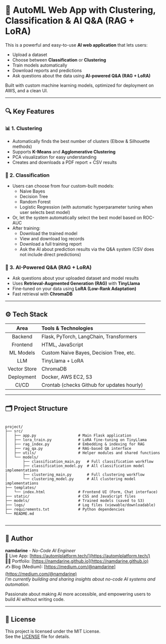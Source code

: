 # 🤖 AutoML Web App with Clustering, Classification & AI Q&A (RAG + LoRA)
  
This is a powerful and easy-to-use **AI web application** that lets users:  
- Upload a dataset  
- Choose between **Classification** or **Clustering**  
- Train models automatically  
- Download reports and predictions  
- Ask questions about the data using **AI-powered Q&A (RAG + LoRA)**  
  
Built with custom machine learning models, optimized for deployment on AWS, and a clean UI.  
  
----
  
## 🔍 Key Features  
### 📊 1. Clustering  
- Automatically finds the best number of clusters (Elbow & Silhouette methods)  
- Supports **K-Means** and **Agglomerative Clustering**  
- PCA visualization for easy understanding  
- Creates and downloads a PDF report + CSV results  
  
### 🧠 2. Classification  
- Users can choose from four custom-built models:  
    - Naive Bayes  
    - Decision Tree  
    - Random Forest  
    - Logistic Regression (with automatic hyperparameter tuning when user selects best model)  
- Or, let the system automatically select the best model based on ROC-AUC  
- After training:  
    - Download the trained model  
    - View and download log records  
    - Download a full training report  
    - Ask the AI about prediction results via the Q&A system (CSV does not include direct predictions)
  
### 💬 3. AI-Powered Q&A (RAG + LoRA)
- Ask questions about your uploaded dataset and model results  
- Uses **Retrieval-Augmented Generation (RAG)** with **TinyLlama**  
- Fine-tuned on your data using **LoRA (Low-Rank Adaptation)**  
- Fast retrieval with **ChromaDB**  
  
---
  
## ⚙️ Tech Stack
|Area|Tools & Technologies|
|:---:|:------------------|
|Backend|Flask, PyTorch, LangChain, Transformers|
|Frontend|HTML, JavaScript|
|ML Models|Custom Naive Bayes, Decision Tree, etc.|
|LLM|TinyLlama + LoRA|
|Vector Store|ChromaDB|
|Deployment|Docker, AWS EC2, S3|
|CI/CD|Crontab (checks Github for updates hourly)|
  
---
  
## 🗂️ Project Structure
<pre>
<code>
project/
├── src/
│   ├── app.py                   # Main Flask application
│   ├── lora_train.py            # LoRA fine-tuning on TinyLlama
│   ├── rag_index.py             # Embedding & indexing for RAG
│   ├── rag_qa.py                # RAG-based QA interface
│   ├── utils/                   # Helper modules and shared functions
│   └── models/
│       ├── classification_main.py   # Full classification workflow
│       ├── classification_model.py  # All classification model implementations
│       ├── clustering_main.py       # Full clustering workflow
│       └── clustering_model.py      # All clustering model implementations
├── templates/
│   └── index.html               # Frontend UI (Form, Chat interface)
├── static/                      # CSS and JavaScript files
├── models/                      # Trained models (saved to S3)
├── logs/                        # Log files (viewable/downloadable)
├── requirements.txt             # Python dependencies
└── README.md
</code>
</pre>
  
---
  
## 👤 Author
**namdarine** - _No-Code AI Engineer_  
🚀 Live App: [https://automlplatform.tech/](https://automlplatform.tech/)  
🧑‍💻 Portfolio: [https://namdarine.github.io](https://namdarine.github.io)  
✍️ Blog (Medium): [https://medium.com/@namdarine](https://medium.com/@namdarine)  
_I'm currently building and sharing insights about no-code AI systems and automation._  
  
Passionate about making AI more accessible, and empowering users to build AI without writing code.  
  
---
  
## 📄 License
This project is licensed under the MIT License.  
See the [LICENSE](LICENSE) file for details.
